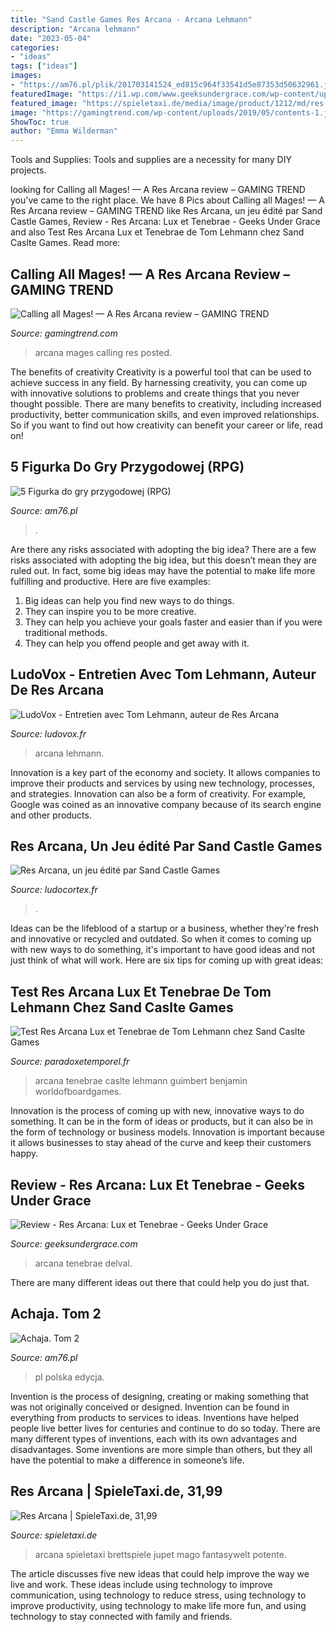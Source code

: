 ```yaml
---
title: "Sand Castle Games Res Arcana - Arcana Lehmann"
description: "Arcana lehmann"
date: "2023-05-04"
categories:
- "ideas"
tags: ["ideas"]
images:
- "https://am76.pl/plik/201703141524_ed815c964f33541d5e87353d50632961.jpg"
featuredImage: "https://i1.wp.com/www.geeksundergrace.com/wp-content/uploads/2020/01/resarcanaluxcover-scaled.jpg?ssl=1"
featured_image: "https://spieletaxi.de/media/image/product/1212/md/res-arcana.jpg"
image: "https://gamingtrend.com/wp-content/uploads/2019/05/contents-1.jpeg"
ShowToc: true
author: "Emma Wilderman"
---
```



Tools and Supplies:
Tools and supplies are a necessity for many DIY projects.

	

		
looking for Calling all Mages! — A Res Arcana review – GAMING TREND you've came to the right place. We have 8 Pics about Calling all Mages! — A Res Arcana review – GAMING TREND like Res Arcana, un jeu édité par Sand Castle Games, Review - Res Arcana: Lux et Tenebrae - Geeks Under Grace and also Test Res Arcana Lux et Tenebrae de Tom Lehmann chez Sand Caslte Games. Read more:
		
    
## Calling All Mages! — A Res Arcana Review – GAMING TREND

<img loading=lazy src="https://gamingtrend.com/wp-content/uploads/2019/05/contents-1.jpeg" onerror="this.onerror=null;this.src='https://tse2.mm.bing.net/th?id=OIP.fNvuYYilzsmmYajYjDt0EgHaEK&amp;pid=15.1';" alt="Calling all Mages! — A Res Arcana review – GAMING TREND">

_Source: gamingtrend.com_

>arcana mages calling res posted. 

	

The benefits of creativity
Creativity is a powerful tool that can be used to achieve success in any field. By harnessing creativity, you can come up with innovative solutions to problems and create things that you never thought possible. There are many benefits to creativity, including increased productivity, better communication skills, and even improved relationships. So if you want to find out how creativity can benefit your career or life, read on!

    
## 5 Figurka Do Gry Przygodowej (RPG)

<img loading=lazy src="https://am76.pl/plik/20200713212504_5-figurka-do-gry-przygodowej-rpg.jpg" onerror="this.onerror=null;this.src='https://tse3.mm.bing.net/th?id=OIP._3v2h7U_OpdVZ70knpk5FgAAAA&amp;pid=15.1';" alt="5 Figurka do gry przygodowej (RPG)">

_Source: am76.pl_

>. 

	

Are there any risks associated with adopting the big idea?
There are a few risks associated with adopting the big idea, but this doesn’t mean they are ruled out. In fact, some big ideas may have the potential to make life more fulfilling and productive. Here are five examples: 
1. Big ideas can help you find new ways to do things.
2. They can inspire you to be more creative.
3. They can help you achieve your goals faster and easier than if you were traditional methods.
4. They can help you offend people and get away with it.

    
## LudoVox - Entretien Avec Tom Lehmann, Auteur De Res Arcana

<img loading=lazy src="https://ludovox-fr.exactdn.com/wp-content/uploads/2015/03/Sand-Castle-Games-logo.png" onerror="this.onerror=null;this.src='https://tse4.mm.bing.net/th?id=OIP.0lGVK33JQ8yl5QxPYxGnXQAAAA&amp;pid=15.1';" alt="LudoVox - Entretien avec Tom Lehmann, auteur de Res Arcana">

_Source: ludovox.fr_

>arcana lehmann. 

	

Innovation is a key part of the economy and society. It allows companies to improve their products and services by using new technology, processes, and strategies. Innovation can also be a form of creativity. For example, Google was coined as an innovative company because of its search engine and other products.

    
## Res Arcana, Un Jeu édité Par Sand Castle Games

<img loading=lazy src="https://www.ludocortex.fr/21448-large_default/res-arcana.jpg" onerror="this.onerror=null;this.src='https://tse1.mm.bing.net/th?id=OIP.2zDyJjpFVDnzMf4b1M8_0AHaHa&amp;pid=15.1';" alt="Res Arcana, un jeu édité par Sand Castle Games">

_Source: ludocortex.fr_

>. 

	

Ideas can be the lifeblood of a startup or a business, whether they're fresh and innovative or recycled and outdated. So when it comes to coming up with new ways to do something, it's important to have good ideas and not just think of what will work. Here are six tips for coming up with great ideas:

    
## Test Res Arcana Lux Et Tenebrae De Tom Lehmann Chez Sand Caslte Games

<img loading=lazy src="https://paradoxetemporel.fr/wp-content/uploads/2020/01/Ce-Lux-et-Tenebrae-5.jpg" onerror="this.onerror=null;this.src='https://tse4.mm.bing.net/th?id=OIP.lzSEFjuF6UIIPRT9AIJyMwHaHa&amp;pid=15.1';" alt="Test Res Arcana Lux et Tenebrae de Tom Lehmann chez Sand Caslte Games">

_Source: paradoxetemporel.fr_

>arcana tenebrae caslte lehmann guimbert benjamin worldofboardgames. 

	

Innovation is the process of coming up with new, innovative ways to do something. It can be in the form of ideas or products, but it can also be in the form of technology or business models. Innovation is important because it allows businesses to stay ahead of the curve and keep their customers happy.

    
## Review - Res Arcana: Lux Et Tenebrae - Geeks Under Grace

<img loading=lazy src="https://i1.wp.com/www.geeksundergrace.com/wp-content/uploads/2020/01/resarcanaluxcover-scaled.jpg?ssl=1" onerror="this.onerror=null;this.src='https://tse3.mm.bing.net/th?id=OIP.OrDZkiahMhh9E_VjcxlpJgHaOz&amp;pid=15.1';" alt="Review - Res Arcana: Lux et Tenebrae - Geeks Under Grace">

_Source: geeksundergrace.com_

>arcana tenebrae delval. 

	

There are many different ideas out there that could help you do just that.

    
## Achaja. Tom 2

<img loading=lazy src="https://am76.pl/plik/201703141524_ed815c964f33541d5e87353d50632961.jpg" onerror="this.onerror=null;this.src='https://tse1.mm.bing.net/th?id=OIP.I6osTfzPmTRDSU8yWoj3yAAAAA&amp;pid=15.1';" alt="Achaja. Tom 2">

_Source: am76.pl_

>pl polska edycja. 

	

Invention is the process of designing, creating or making something that was not originally conceived or designed. Invention can be found in everything from products to services to ideas. Inventions have helped people live better lives for centuries and continue to do so today. There are many different types of inventions, each with its own advantages and disadvantages. Some inventions are more simple than others, but they all have the potential to make a difference in someone’s life.

    
## Res Arcana | SpieleTaxi.de, 31,99

<img loading=lazy src="https://spieletaxi.de/media/image/product/1212/md/res-arcana.jpg" onerror="this.onerror=null;this.src='https://tse3.mm.bing.net/th?id=OIP.Nj9v8-HGJFFgBVsAvz0VHAHaHa&amp;pid=15.1';" alt="Res Arcana | SpieleTaxi.de, 31,99">

_Source: spieletaxi.de_

>arcana spieletaxi brettspiele jupet mago fantasywelt potente. 

	

The article discusses five new ideas that could help improve the way we live and work. These ideas include using technology to improve communication, using technology to reduce stress, using technology to improve productivity, using technology to make life more fun, and using technology to stay connected with family and friends.

